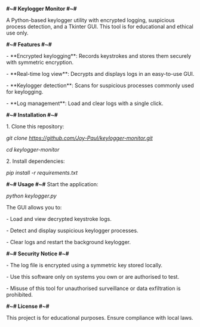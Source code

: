 **#~# Keylogger Monitor  #~#**

A Python-based keylogger utility with encrypted logging, suspicious process detection, and a Tkinter GUI. This tool is for educational and ethical use only.

**#~# Features  #~#**

\- \*\*Encrypted keylogging\*\*: Records keystrokes and stores them securely with symmetric encryption.

\- \*\*Real-time log view\*\*: Decrypts and displays logs in an easy-to-use GUI.

\- \*\*Keylogger detection\*\*: Scans for suspicious processes commonly used for keylogging.

\- \*\*Log management\*\*: Load and clear logs with a single click.


**#~# Installation  #~#**

1\. Clone this repository:

*git clone https://github.com/Joy-Paul/keylogger-monitor.git*

*cd keylogger-monitor*


2\. Install dependencies:

*pip install -r requirements.txt*


**#~#  Usage  #~#**
Start the application:

*python keylogger.py*


The GUI allows you to:

\- Load and view decrypted keystroke logs.

\- Detect and display suspicious keylogger processes.

\- Clear logs and restart the background keylogger.


**#~# Security Notice #~#**

\- The log file is encrypted using a symmetric key stored locally.

\- Use this software only on systems you own or are authorised to test.

\- Misuse of this tool for unauthorised surveillance or data exfiltration is prohibited.


**#~# License #~#**

This project is for educational purposes. Ensure compliance with local laws.

